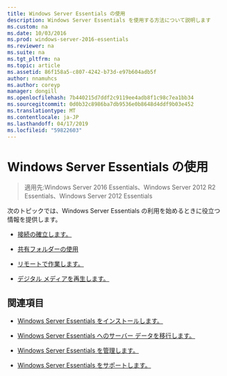 ```yaml
---
title: Windows Server Essentials の使用
description: Windows Server Essentials を使用する方法について説明します
ms.custom: na
ms.date: 10/03/2016
ms.prod: windows-server-2016-essentials
ms.reviewer: na
ms.suite: na
ms.tgt_pltfrm: na
ms.topic: article
ms.assetid: 86f158a5-c807-4242-b73d-e97b604adb5f
author: nnamuhcs
ms.author: coreyp
manager: dongill
ms.openlocfilehash: 7b440215d7ddf2c9119ee4adb8f1c98c7ea1bb34
ms.sourcegitcommit: 0d0b32c8986ba7db9536e0b8648d4ddf9b03e452
ms.translationtype: MT
ms.contentlocale: ja-JP
ms.lasthandoff: 04/17/2019
ms.locfileid: "59822603"
---
```

# <a name="use-windows-server-essentials"></a>Windows Server Essentials の使用

>適用先:Windows Server 2016 Essentials、Windows Server 2012 R2 Essentials、Windows Server 2012 Essentials

次のトピックでは、Windows Server Essentials の利用を始めるときに役立つ情報を提供します。  
  
-   [接続の確立します。](Get-Connected-in-Windows-Server-Essentials.md)  
  
-   [共有フォルダーの使用](Use-Shared-Folders-in-Windows-Server-Essentials.md)  
  
-   [リモートで作業します。](Work-Remotely-in-Windows-Server-Essentials.md)  
  
-   [デジタル メディアを再生します。](Play-Digital-Media-in-Windows-Server-Essentials.md)  
  
## <a name="see-also"></a>関連項目  
  
-   [Windows Server Essentials をインストールします。](../install/Install-Windows-Server-Essentials.md)  
  
-   [Windows Server Essentials へのサーバー データを移行します。](../migrate/Migrate-Server-Data-to-Windows-Server-Essentials.md)  
  
-   [Windows Server Essentials を管理します。](../manage/Manage-Windows-Server-Essentials.md)  
  
-   [Windows Server Essentials をサポートします。](../support/Support-Windows-Server-Essentials.md)